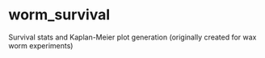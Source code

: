# worm_survival
Survival stats and Kaplan-Meier plot generation (originally created for wax worm experiments)
